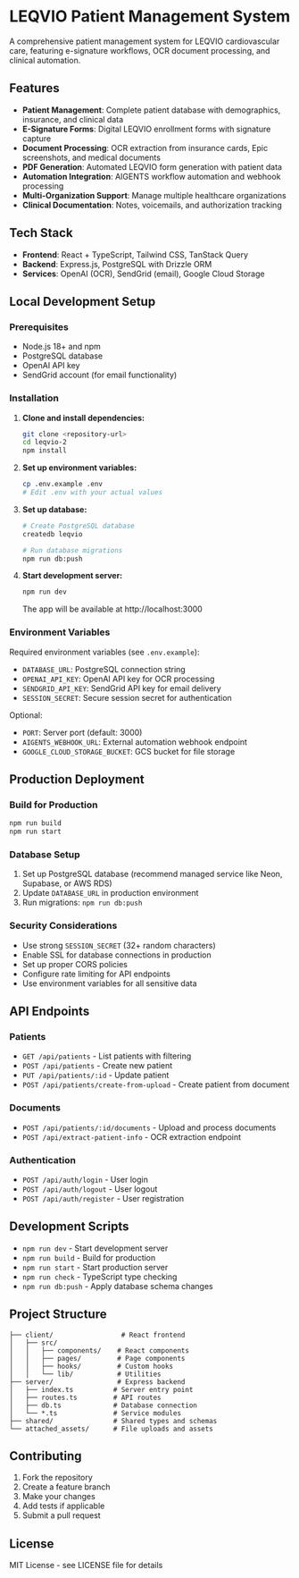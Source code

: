 # LEQVIO Patient Management System

A comprehensive patient management system for LEQVIO cardiovascular care, featuring e-signature workflows, OCR document processing, and clinical automation.

## Features

- **Patient Management**: Complete patient database with demographics, insurance, and clinical data
- **E-Signature Forms**: Digital LEQVIO enrollment forms with signature capture
- **Document Processing**: OCR extraction from insurance cards, Epic screenshots, and medical documents
- **PDF Generation**: Automated LEQVIO form generation with patient data
- **Automation Integration**: AIGENTS workflow automation and webhook processing
- **Multi-Organization Support**: Manage multiple healthcare organizations
- **Clinical Documentation**: Notes, voicemails, and authorization tracking

## Tech Stack

- **Frontend**: React + TypeScript, Tailwind CSS, TanStack Query
- **Backend**: Express.js, PostgreSQL with Drizzle ORM
- **Services**: OpenAI (OCR), SendGrid (email), Google Cloud Storage

## Local Development Setup

### Prerequisites

- Node.js 18+ and npm
- PostgreSQL database
- OpenAI API key
- SendGrid account (for email functionality)

### Installation

1. **Clone and install dependencies:**
   ```bash
   git clone <repository-url>
   cd leqvio-2
   npm install
   ```

2. **Set up environment variables:**
   ```bash
   cp .env.example .env
   # Edit .env with your actual values
   ```

3. **Set up database:**
   ```bash
   # Create PostgreSQL database
   createdb leqvio
   
   # Run database migrations
   npm run db:push
   ```

4. **Start development server:**
   ```bash
   npm run dev
   ```

   The app will be available at http://localhost:3000

### Environment Variables

Required environment variables (see `.env.example`):

- `DATABASE_URL`: PostgreSQL connection string
- `OPENAI_API_KEY`: OpenAI API key for OCR processing
- `SENDGRID_API_KEY`: SendGrid API key for email delivery
- `SESSION_SECRET`: Secure session secret for authentication

Optional:
- `PORT`: Server port (default: 3000)
- `AIGENTS_WEBHOOK_URL`: External automation webhook endpoint
- `GOOGLE_CLOUD_STORAGE_BUCKET`: GCS bucket for file storage

## Production Deployment

### Build for Production

```bash
npm run build
npm run start
```

### Database Setup

1. Set up PostgreSQL database (recommend managed service like Neon, Supabase, or AWS RDS)
2. Update `DATABASE_URL` in production environment
3. Run migrations: `npm run db:push`

### Security Considerations

- Use strong `SESSION_SECRET` (32+ random characters)
- Enable SSL for database connections in production
- Set up proper CORS policies
- Configure rate limiting for API endpoints
- Use environment variables for all sensitive data

## API Endpoints

### Patients
- `GET /api/patients` - List patients with filtering
- `POST /api/patients` - Create new patient
- `PUT /api/patients/:id` - Update patient
- `POST /api/patients/create-from-upload` - Create patient from document

### Documents
- `POST /api/patients/:id/documents` - Upload and process documents
- `POST /api/extract-patient-info` - OCR extraction endpoint

### Authentication
- `POST /api/auth/login` - User login
- `POST /api/auth/logout` - User logout
- `POST /api/auth/register` - User registration

## Development Scripts

- `npm run dev` - Start development server
- `npm run build` - Build for production
- `npm run start` - Start production server
- `npm run check` - TypeScript type checking
- `npm run db:push` - Apply database schema changes

## Project Structure

```
├── client/                 # React frontend
│   ├── src/
│   │   ├── components/    # React components
│   │   ├── pages/         # Page components
│   │   ├── hooks/         # Custom hooks
│   │   └── lib/           # Utilities
├── server/                # Express backend
│   ├── index.ts          # Server entry point
│   ├── routes.ts         # API routes
│   ├── db.ts             # Database connection
│   └── *.ts              # Service modules
├── shared/               # Shared types and schemas
└── attached_assets/      # File uploads and assets
```

## Contributing

1. Fork the repository
2. Create a feature branch
3. Make your changes
4. Add tests if applicable
5. Submit a pull request

## License

MIT License - see LICENSE file for details